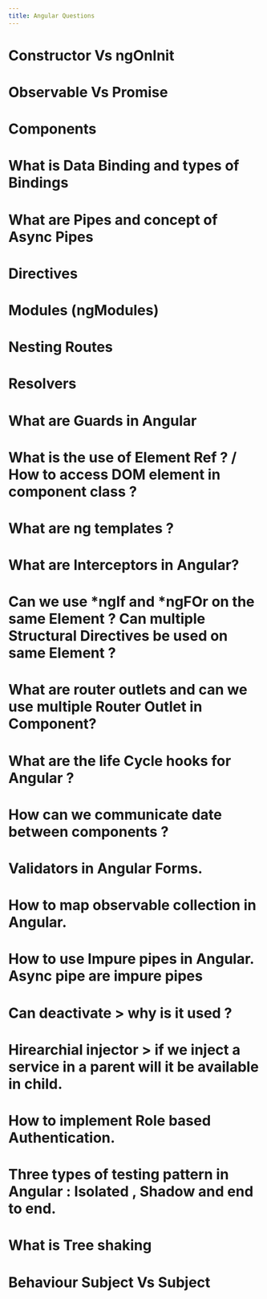 ```yaml
---
title: Angular Questions
---
```


# Constructor Vs ngOnInit
# Observable Vs Promise
# Components 
# What is Data Binding and types of Bindings
# What are Pipes and concept of Async Pipes
# Directives
# Modules (ngModules)
# Nesting Routes
# Resolvers
# What are Guards in Angular
# What is the use of Element Ref ? / How to access DOM element in component class ?
# What are ng templates <ng Container> ?
# What are Interceptors in Angular?
# Can we use *ngIf and *ngFOr on the same Element  ? Can multiple Structural Directives be used on same Element ?
# What are router outlets and can we use multiple Router Outlet in Component?
# What are the life Cycle hooks for Angular ?
# How can we communicate date between components ?
# Validators in Angular Forms.
# How to map observable collection in Angular.
# How to use Impure pipes in Angular. Async pipe are impure pipes
# Can deactivate > why is it used ?
# Hirearchial injector > if we inject a service in a parent will it be available in child.
# How to implement Role based Authentication.
# Three types of testing pattern in Angular : Isolated , Shadow and end to end.
# What is Tree shaking 
# Behaviour Subject Vs Subject

